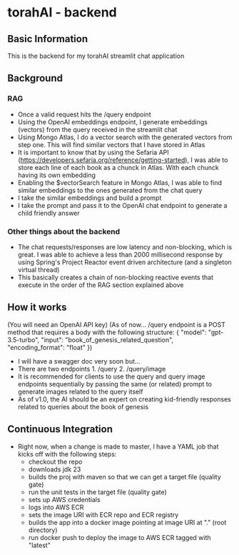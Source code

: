 # torahAI - backend

## Basic Information

This is the backend for my torahAI streamlit chat application

## Background

### RAG
  - Once a valid request hits the /query endpoint 
  - Using the OpenAI embeddings endpoint, I generate embeddings (vectors) from the query received in the streamlit chat 
  - Using Mongo Atlas, I do a vector search with the generated vectors from step one. This will find similar vectors that I have stored in Atlas
  - It is important to know that by using the Sefaria API (https://developers.sefaria.org/reference/getting-started), I was able to store each line of each book as a chunck in Atlas. With each chunck having its own embedding
  - Enabling the $vectorSearch feature in Mongo Atlas, I was able to find similar embeddings to the ones generated from the chat query
  - I take the similar embeddings and build a prompt
  - I take the prompt and pass it to the OpenAI chat endpoint to generate a child friendly answer

### Other things about the backend
  - The chat requests/responses are low latency and non-blocking, which is great. I was able to achieve a less than 2000 millisecond response by using Spring's Project Reactor event driven architecture (and a singleton virtual thread)
  - This basically creates a chain of non-blocking reactive events that execute in the order of the RAG section explained above

## How it works

(You will need an OpenAI API key)
(As of now... /query endpoint is a POST method that requires a body with the following structure:
  {
    "model": "gpt-3.5-turbo",
    "input": "book_of_genesis_related_question",
    "encoding_format": "float"
  })

  - I will have a swagger doc very soon but...
  - There are two endpoints 1. /query 2. /query/image
  - It is recommended for clients to use the query and query image endpoints sequentially by passing the same (or related) prompt to generate images related to the query itself
  - As of v1.0, the AI should be an expert on creating kid-friendly responses related to queries about the book of genesis


## Continuous Integration
  - Right now, when a change is made to master, I have a YAML job that kicks off with the following steps:
      - checkout the repo
      - downloads jdk 23
      - builds the proj with maven so that we can get a target file (quality gate)
      - run the unit tests in the target file (quality gate)
      - sets up AWS credentials
      - logs into AWS ECR
      - sets the image URI with ECR repo and ECR registry
      - builds the app into a docker image pointing at image URI at "." (root directory)
      - run docker push to deploy the image to AWS ECR tagged with "latest"
